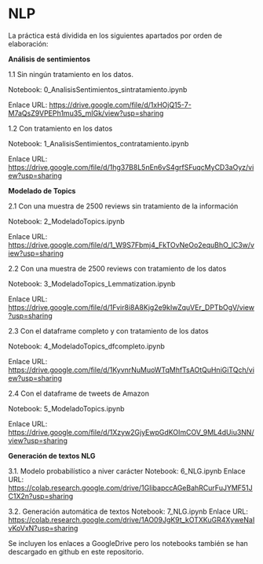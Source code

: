 # NLP

La práctica está dividida en los siguientes apartados por orden de elaboración:

**Análisis de sentimientos** 

1.1 Sin ningún tratamiento en los datos.

Notebook: 0_AnalisisSentimientos_sintratamiento.ipynb

Enlace URL: https://drive.google.com/file/d/1xHOjQ15-7-M7aQsZ9VPEPh1mu35_mIGk/view?usp=sharing

1.2 Con tratamiento en los datos

Notebook: 1_AnalisisSentimientos_contratamiento.ipynb

Enlace URL: https://drive.google.com/file/d/1hg37B8L5nEn6vS4grfSFuqcMyCD3aOyz/view?usp=sharing

**Modelado de Topics**

2.1 Con una muestra de 2500 reviews sin tratamiento de la información

Notebook: 2_ModeladoTopics.ipynb

Enlace URL: https://drive.google.com/file/d/1_W9S7Fbmj4_FkTOvNeOo2equBhO_lC3w/view?usp=sharing

2.2 Con una muestra de 2500 reviews con tratamiento de los datos

Notebook: 3_ModeladoTopics_Lemmatization.ipynb

Enlace URL: https://drive.google.com/file/d/1Fvir8i8A8Kjg2e9kIwZquVEr_DPTbOgV/view?usp=sharing

2.3 Con el dataframe completo y con tratamiento de los datos

Notebook: 4_ModeladoTopics_dfcompleto.ipynb

Enlace URL: https://drive.google.com/file/d/1KyvnrNuMuoWTqMhfTsAOtQuHniGiTQch/view?usp=sharing

2.4 Con el dataframe de tweets de Amazon

Notebook: 5_ModeladoTopics.ipynb

Enlace URL: https://drive.google.com/file/d/1Xzyw2GjyEwpGdKOImCOV_9ML4dUiu3NN/view?usp=sharing

**Generación de textos NLG**

3.1. Modelo probabilístico a niver carácter
Notebook: 6_NLG.ipynb
Enlace  URL: https://colab.research.google.com/drive/1GIibapccAGeBahRCurFuJYMF51JC1X2n?usp=sharing

3.2. Generación automática de textos
Notebook: 7_NLG.ipynb
Enlace  URL: https://colab.research.google.com/drive/1AO09JgK9t_kOTXKuGR4XyweNaIvKoVxN?usp=sharing

Se incluyen los enlaces a GoogleDrive pero los notebooks también se han descargado en github en este repositorio.
